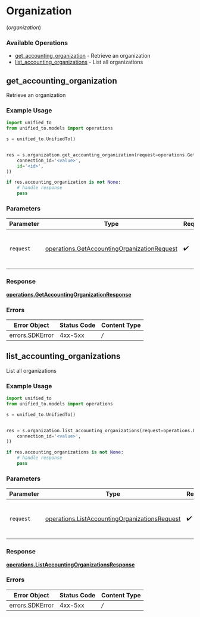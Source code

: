 # Organization
(*organization*)

### Available Operations

* [get_accounting_organization](#get_accounting_organization) - Retrieve an organization
* [list_accounting_organizations](#list_accounting_organizations) - List all organizations

## get_accounting_organization

Retrieve an organization

### Example Usage

```python
import unified_to
from unified_to.models import operations

s = unified_to.UnifiedTo()


res = s.organization.get_accounting_organization(request=operations.GetAccountingOrganizationRequest(
    connection_id='<value>',
    id='<id>',
))

if res.accounting_organization is not None:
    # handle response
    pass

```

### Parameters

| Parameter                                                                                                  | Type                                                                                                       | Required                                                                                                   | Description                                                                                                |
| ---------------------------------------------------------------------------------------------------------- | ---------------------------------------------------------------------------------------------------------- | ---------------------------------------------------------------------------------------------------------- | ---------------------------------------------------------------------------------------------------------- |
| `request`                                                                                                  | [operations.GetAccountingOrganizationRequest](../../models/operations/getaccountingorganizationrequest.md) | :heavy_check_mark:                                                                                         | The request object to use for the request.                                                                 |


### Response

**[operations.GetAccountingOrganizationResponse](../../models/operations/getaccountingorganizationresponse.md)**
### Errors

| Error Object    | Status Code     | Content Type    |
| --------------- | --------------- | --------------- |
| errors.SDKError | 4xx-5xx         | */*             |

## list_accounting_organizations

List all organizations

### Example Usage

```python
import unified_to
from unified_to.models import operations

s = unified_to.UnifiedTo()


res = s.organization.list_accounting_organizations(request=operations.ListAccountingOrganizationsRequest(
    connection_id='<value>',
))

if res.accounting_organizations is not None:
    # handle response
    pass

```

### Parameters

| Parameter                                                                                                      | Type                                                                                                           | Required                                                                                                       | Description                                                                                                    |
| -------------------------------------------------------------------------------------------------------------- | -------------------------------------------------------------------------------------------------------------- | -------------------------------------------------------------------------------------------------------------- | -------------------------------------------------------------------------------------------------------------- |
| `request`                                                                                                      | [operations.ListAccountingOrganizationsRequest](../../models/operations/listaccountingorganizationsrequest.md) | :heavy_check_mark:                                                                                             | The request object to use for the request.                                                                     |


### Response

**[operations.ListAccountingOrganizationsResponse](../../models/operations/listaccountingorganizationsresponse.md)**
### Errors

| Error Object    | Status Code     | Content Type    |
| --------------- | --------------- | --------------- |
| errors.SDKError | 4xx-5xx         | */*             |
